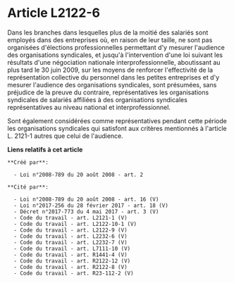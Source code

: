 # Article L2122-6

Dans les branches dans lesquelles plus de la moitié des salariés sont employés dans des entreprises où, en raison de leur
taille, ne sont pas organisées d'élections professionnelles permettant d'y mesurer l'audience des organisations syndicales,
et jusqu'à l'intervention d'une loi suivant les résultats d'une négociation nationale interprofessionnelle, aboutissant au
plus tard le 30 juin 2009, sur les moyens de renforcer l'effectivité de la représentation collective du personnel dans les
petites entreprises et d'y mesurer l'audience des organisations syndicales, sont présumées, sans préjudice de la preuve du
contraire, représentatives les organisations syndicales de salariés affiliées à des organisations syndicales représentatives
au niveau national et interprofessionnel. 

Sont également considérées comme représentatives pendant cette période les organisations syndicales qui satisfont aux
critères mentionnés à l'article L. 2121-1 autres que celui de l'audience.

**Liens relatifs à cet article**

	**Créé par**:

	  - Loi n°2008-789 du 20 août 2008 - art. 2

	**Cité par**:

	  - Loi n°2008-789 du 20 août 2008 - art. 16 (V)
	  - Loi n°2017-256 du 28 février 2017 - art. 18 (V)
	  - Décret n°2017-773 du 4 mai 2017 - art. 3 (V)
	  - Code du travail - art. L2121-1 (V)
	  - Code du travail - art. L2122-10-1 (V)
	  - Code du travail - art. L2122-9 (V)
	  - Code du travail - art. L2232-6 (V)
	  - Code du travail - art. L2232-7 (V)
	  - Code du travail - art. L7111-10 (V)
	  - Code du travail - art. R1441-4 (V)
	  - Code du travail - art. R2122-12 (V)
	  - Code du travail - art. R2122-8 (V)
	  - Code du travail - art. R23-112-2 (V)
